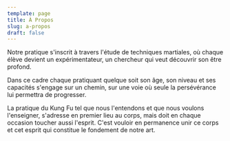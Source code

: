 ```yaml
---
template: page
title: À Propos
slug: a-propos
draft: false
---
```

Notre pratique s'inscrit à travers l'étude de techniques martiales, où chaque élève devient un expérimentateur, un chercheur qui veut découvrir son être profond.

Dans ce cadre chaque pratiquant quelque soit son âge, son niveau et ses capacités s'engage sur un chemin, sur une voie où seule la persévérance lui permettra de progresser.

La pratique du Kung Fu tel que nous l'entendons et que nous voulons l'enseigner, s'adresse en premier lieu au corps, mais doit en chaque occasion toucher aussi l'esprit. C'est vouloir en permanence unir ce corps et cet esprit qui constitue le fondement de notre art.
